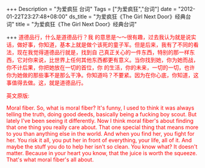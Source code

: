 +++
Description = "为爱疯狂 台词"
Tags = ["为爱疯狂","台词"]
date = "2012-01-22T23:27:48+08:00"
ds_title = "为爱疯狂《The Girl Next Door》经典台词"
title = "为爱疯狂《The Girl Next Door》经典台词"

+++
<span style="color: #ff0000;"><span>道德品行，什么是道德品行？我 的意思是～～很有趣，过去我认为就是说实话，做好事，你知道，基本上就是做个该死的童子军。但是后来，我有了不同的看法，现在我觉得道德品行就是，找到自 己真正关心的一件东西，特别的那一样东西，它对你来说，比世界上任何其他东西都更有意义。当你找到她，你为她而战，你不计后果，你把她放在一切的首位，你 的生活，你的未来，一切的一切，也许你为她做的那些事不是那么干净。你知道吗？不要紧。因为在你心底，你知道，这事值得去做。这，就是道德品行。</span><wbr></wbr></span>

<span style="color: #ff0000;">英文原版:</span>

<span style="color: #ff0000;">Moral fiber. So, what is moral fiber?
It's funny, I used to think it was always telling the truth, doing good deeds, basically being a fucking boy scout.   But lately I've been seeing it differently.   Now I think moral fiber's about finding that one thing you really care about.   That one special thing that means more to you than anything else in the world.   And when you find her, you fight for her.   You risk it all, you put her in front of everything, your life, all of it.   And maybe the stuff you do to help her isn't so clean. You know what? It doesn't matter.   Because in your heart you know, that the juice is worth the squeeze.   That's what moral fiber's all about.
</span>
